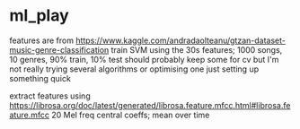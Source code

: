 # ml_play
features are from https://www.kaggle.com/andradaolteanu/gtzan-dataset-music-genre-classification
train SVM using the 30s features; 1000 songs, 10 genres, 90% train, 10% test
should probably keep some for cv but I'm not really trying several algorithms or optimising one just setting up something quick

extract features using https://librosa.org/doc/latest/generated/librosa.feature.mfcc.html#librosa.feature.mfcc
20 Mel freq central coeffs; mean over time
